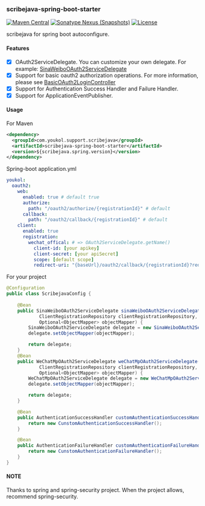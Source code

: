 ### scribejava-spring-boot-starter

[![Maven Central](https://maven-badges.herokuapp.com/maven-central/com.youkol.support.scribejava/scribejava-spring-boot-starter/badge.svg)](https://maven-badges.herokuapp.com/maven-central/com.youkol.support.scribejava/scribejava-spring-boot-starter)
[![Sonatype Nexus (Snapshots)](https://img.shields.io/nexus/s/com.youkol.support.scribejava/scribejava-spring-boot-starter?server=https%3A%2F%2Foss.sonatype.org)](https://oss.sonatype.org/content/repositories/snapshots/com/youkol/support/scribejava/scribejava-spring-boot-starter/)
[![License](https://img.shields.io/badge/license-apache-brightgreen)](http://www.apache.org/licenses/LICENSE-2.0.html)

scribejava for spring boot autoconfigure.

#### Features
 - [x] OAuth2ServiceDelegate. You can customize your own delegate. For example: [SinaWeiboOAuth2ServiceDelegate](https://github.com/youkol/scribejava-spring-boot-starter/blob/master/src/main/java/com/youkol/support/scribejava/service/delegate/SinaWeiboOAuth2ServiceDelegate.java)   
 - [x] Support for basic oauth2 authorization operations. For more information, please see
 [BasicOAuth2LoginController](https://github.com/youkol/scribejava-spring-boot-starter/blob/master/src/main/java/com/youkol/support/scribejava/spring/autoconfigure/oauth2/client/servlet/BasicOAuth2LoginController.java)   
 - [x] Support for Authentication Success Handler and Failure Handler.
 - [x] Support for ApplicationEventPublisher.

 #### Usage
For Maven
```xml
<dependency>
  <groupId>com.youkol.support.scribejava</groupId>
  <artifactId>scribejava-spring-boot-starter</artifactId>
  <version>${scribejava.spring.version}</version>
</dependency>
```
Spring-boot application.yml
```yml
youkol:
  oauth2:
    web: 
      enabled: true # default true
      authorize:
        path: "/oauth2/authorize/{registrationId}" # default
      callback:
        path: "/oauth2/callback/{registrationId}" # default
    client:
      enabled: true
      registration:
        wechat_offical: # => OAuth2ServiceDelegate.getName()
          client-id: [your apikey]
          client-secret: [your apiSecret]
          scope: [default scope]
          redirect-uri: "{baseUrl}/oauth2/callback/{registrationId}?redirect_uri={redirect_uri}" # for example
```
For your project
```java 
@Configuration
public class ScribejavaConfig {
    
    @Bean
    public SinaWeiboOAuth2ServiceDelegate sinaWeiboOAuth2ServiceDelegate(
            ClientRegistrationRepository clientRegistrationRepository, 
            Optional<ObjectMapper> objectMapper) {
        SinaWeiboOAuth2ServiceDelegate delegate = new SinaWeiboOAuth2ServiceDelegate(clientRegistrationRepository);
        delegate.setObjectMapper(objectMapper);

        return delegate;
    }
    @Bean
    public WeChatMpOAuth2ServiceDelegate weChatMpOAuth2ServiceDelegate(
            ClientRegistrationRepository clientRegistrationRepository, 
            Optional<ObjectMapper> objectMapper) {
        WeChatMpOAuth2ServiceDelegate delegate = new WeChatMpOAuth2ServiceDelegate(clientRegistrationRepository);
        delegate.setObjectMapper(objectMapper);

        return delegate;
    }

    @Bean
    public AuthenticationSuccessHandler customAuthenticationSuccessHandler() {
        return new CunstomAuthenticationSuccessHandler();
    }

    @Bean
    public AuthenticationFailureHandler customAuthenticationFailureHandler() {
        return new CunstomAuthenticationFailureHandler();
    }
}
```

#### NOTE
Thanks to spring and spring-security project.
When the project allows, recommend spring-security.

